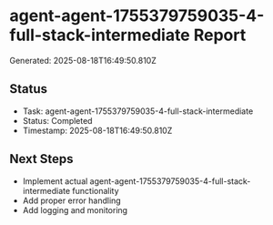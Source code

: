 # agent-agent-1755379759035-4-full-stack-intermediate Report

Generated: 2025-08-18T16:49:50.810Z

## Status
- Task: agent-agent-1755379759035-4-full-stack-intermediate
- Status: Completed
- Timestamp: 2025-08-18T16:49:50.810Z

## Next Steps
- Implement actual agent-agent-1755379759035-4-full-stack-intermediate functionality
- Add proper error handling
- Add logging and monitoring
